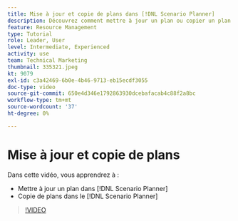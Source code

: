 ```yaml
---
title: Mise à jour et copie de plans dans [!DNL Scenario Planner]
description: Découvrez comment mettre à jour un plan ou copier un plan dans le [!DNL  Workfront] [!DNL Scenario Planner].
feature: Resource Management
type: Tutorial
role: Leader, User
level: Intermediate, Experienced
activity: use
team: Technical Marketing
thumbnail: 335321.jpeg
kt: 9079
exl-id: c3a42469-6b0e-4b46-9713-eb15ecdf3055
doc-type: video
source-git-commit: 650e4d346e1792863930dcebafacab4c88f2a8bc
workflow-type: tm+mt
source-wordcount: '37'
ht-degree: 0%

---
```


# Mise à jour et copie de plans

Dans cette vidéo, vous apprendrez à :

* Mettre à jour un plan dans [!DNL Scenario Planner]
* Copie de plans dans le [!DNL Scenario Planner]

>[!VIDEO](https://video.tv.adobe.com/v/335321/?quality=12&learn=on)
